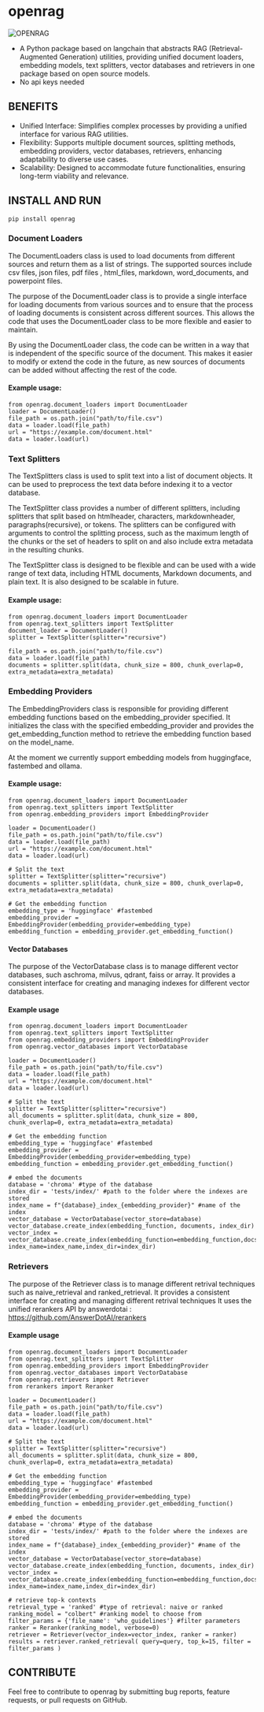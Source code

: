 # **openrag**
![OPENRAG](images\openrag.jpg)
* A Python package based on langchain that abstracts RAG (Retrieval-Augmented Generation) utilities, providing unified document loaders, embedding models, text splitters, vector databases and retrievers in one package based on open source models.
* No api keys needed

## **BENEFITS**
* Unified Interface: Simplifies complex processes by providing a unified interface for various RAG utilities.
* Flexibility: Supports multiple document sources, splitting methods, embedding providers, vector databases, retrievers, enhancing adaptability to diverse use cases.
* Scalability: Designed to accommodate future functionalities, ensuring long-term viability and relevance.

## **INSTALL AND RUN**
    pip install openrag

### **Document Loaders**
The DocumentLoaders class is used to load documents from different sources and return them as a list of strings. The supported sources include csv files, json files, pdf files , html_files, markdown, word_documents, and powerpoint files.

The purpose of the DocumentLoader class is to provide a single interface for loading documents from various sources and to ensure that the process of loading documents is consistent across different sources. This allows the code that uses the DocumentLoader class to be more flexible and easier to maintain.

By using the DocumentLoader class, the code can be written in a way that is independent of the specific source of the document. This makes it easier to modify or extend the code in the future, as new sources of documents can be added without affecting the rest of the code.

#### Example usage:
    from openrag.document_loaders import DocumentLoader
    loader = DocumentLoader()
    file_path = os.path.join("path/to/file.csv")
    data = loader.load(file_path)
    url = "https://example.com/document.html"
    data = loader.load(url)

### **Text Splitters**
The TextSplitters class is used to split text into a list of document objects. It can be used to preprocess the text data before indexing it to a vector database.

The TextSplitter class provides a number of different splitters, including splitters that split based on  htmlheader, characters, markdownheader, paragraphs(recursive), or tokens. The splitters can be configured with arguments to control the splitting process, such as the maximum length of the chunks or the set of headers to split on and also include extra metadata in the resulting chunks.

The TextSplitter class is designed to be flexible and can be used with a wide range of text data, including HTML documents, Markdown documents, and plain text. It is also designed to be scalable in future.

#### Example usage:
    from openrag.document_loaders import DocumentLoader
    from openrag.text_splitters import TextSplitter
    document_loader = DocumentLoader()
    splitter = TextSplitter(splitter="recursive")

    file_path = os.path.join("path/to/file.csv")
    data = loader.load(file_path)
    documents = splitter.split(data, chunk_size = 800, chunk_overlap=0, extra_metadata=extra_metadata)

### **Embedding Providers**
The EmbeddingProviders class is responsible for providing different embedding functions based on the embedding_provider specified. It initializes the class with the specified embedding_provider and provides the get_embedding_function method to retrieve the embedding function based on the model_name.

At the moment we currently support embedding models from huggingface, fastembed and ollama.

#### Example usage:
    from openrag.document_loaders import DocumentLoader
    from openrag.text_splitters import TextSplitter
    from openrag.embedding_providers import EmbeddingProvider

    loader = DocumentLoader()
    file_path = os.path.join("path/to/file.csv")
    data = loader.load(file_path)
    url = "https://example.com/document.html"
    data = loader.load(url)

    # Split the text
    splitter = TextSplitter(splitter="recursive")
    documents = splitter.split(data, chunk_size = 800, chunk_overlap=0, extra_metadata=extra_metadata)

    # Get the embedding function
    embedding_type = 'huggingface' #fastembed
    embedding_provider = EmbeddingProvider(embedding_provider=embedding_type)
    embedding_function = embedding_provider.get_embedding_function()

#### **Vector Databases**
The purpose of the VectorDatabase class is to manage different vector databases, such aschroma, milvus, qdrant, faiss or array. It provides a consistent interface for creating and managing indexes for different vector databases.

#### Example usage
    from openrag.document_loaders import DocumentLoader
    from openrag.text_splitters import TextSplitter
    from openrag.embedding_providers import EmbeddingProvider
    from openrag.vector_databases import VectorDatabase

    loader = DocumentLoader()
    file_path = os.path.join("path/to/file.csv")
    data = loader.load(file_path)
    url = "https://example.com/document.html"
    data = loader.load(url)

    # Split the text
    splitter = TextSplitter(splitter="recursive")
    all_documents = splitter.split(data, chunk_size = 800, chunk_overlap=0, extra_metadata=extra_metadata)

    # Get the embedding function
    embedding_type = 'huggingface' #fastembed
    embedding_provider = EmbeddingProvider(embedding_provider=embedding_type)
    embedding_function = embedding_provider.get_embedding_function()
    
    # embed the documents
    database = 'chroma' #type of the database
    index_dir = 'tests/index/' #path to the folder where the indexes are stored
    index_name = f"{database}_index_{embedding_provider}" #name of the index
    vector_database = VectorDatabase(vector_store=database)
    vector_database.create_index(embedding_function, documents, index_dir)
    vector_index = vector_database.create_index(embedding_function=embedding_function,docs=all_documents, index_name=index_name,index_dir=index_dir)

### **Retrievers**
The purpose of the Retriever class is to manage different retrival techniques such as naive_retrieval and ranked_retrieval. It provides a consistent interface for creating and managing different retrival techniques
It uses the unified rerankers API by answerdotai : https://github.com/AnswerDotAI/rerankers

#### Example usage
    from openrag.document_loaders import DocumentLoader
    from openrag.text_splitters import TextSplitter
    from openrag.embedding_providers import EmbeddingProvider
    from openrag.vector_databases import VectorDatabase
    from openrag.retrievers import Retriever
    from rerankers import Reranker

    loader = DocumentLoader()
    file_path = os.path.join("path/to/file.csv")
    data = loader.load(file_path)
    url = "https://example.com/document.html"
    data = loader.load(url)

    # Split the text
    splitter = TextSplitter(splitter="recursive")
    all_documents = splitter.split(data, chunk_size = 800, chunk_overlap=0, extra_metadata=extra_metadata)

    # Get the embedding function
    embedding_type = 'huggingface' #fastembed
    embedding_provider = EmbeddingProvider(embedding_provider=embedding_type)
    embedding_function = embedding_provider.get_embedding_function()
    
    # embed the documents
    database = 'chroma' #type of the database
    index_dir = 'tests/index/' #path to the folder where the indexes are stored
    index_name = f"{database}_index_{embedding_provider}" #name of the index
    vector_database = VectorDatabase(vector_store=database)
    vector_database.create_index(embedding_function, documents, index_dir)
    vector_index = vector_database.create_index(embedding_function=embedding_function,docs=all_documents, index_name=index_name,index_dir=index_dir)

    # retrieve top-k contexts
    retrieval_type = 'ranked' #type of retrieval: naive or ranked
    ranking_model = "colbert" #ranking model to choose from
    filter_params = {'file_name': 'who_guidelines'} #filter parameters 
    ranker = Reranker(ranking_model, verbose=0)
    retriever = Retriever(vector_index=vector_index, ranker = ranker)
    results = retriever.ranked_retrieval( query=query, top_k=15, filter = filter_params )

## **CONTRIBUTE**
Feel free to contribute to openrag by submitting bug reports, feature requests, or pull requests on GitHub.

